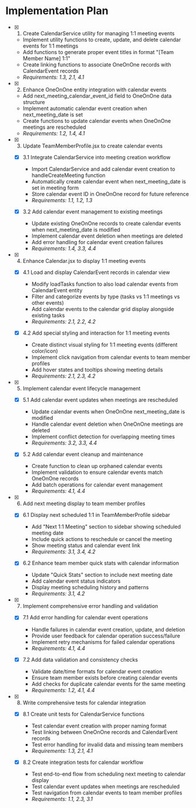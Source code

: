 # Implementation Plan

- [x] 1. Create CalendarService utility for managing 1:1 meeting events
  - Implement utility functions to create, update, and delete calendar events for 1:1 meetings
  - Add functions to generate proper event titles in format "[Team Member Name] 1:1"
  - Create linking functions to associate OneOnOne records with CalendarEvent records
  - _Requirements: 1.3, 2.1, 4.1_

- [x] 2. Enhance OneOnOne entity integration with calendar events
  - Add next_meeting_calendar_event_id field to OneOnOne data structure
  - Implement automatic calendar event creation when next_meeting_date is set
  - Create functions to update calendar events when OneOnOne meetings are rescheduled
  - _Requirements: 1.2, 1.4, 4.1_

- [x] 3. Update TeamMemberProfile.jsx to create calendar events
  - [x] 3.1 Integrate CalendarService into meeting creation workflow
    - Import CalendarService and add calendar event creation to handleCreateMeeting function
    - Automatically create calendar event when next_meeting_date is set in meeting form
    - Store calendar event ID in OneOnOne record for future reference
    - _Requirements: 1.1, 1.2, 1.3_

  - [x] 3.2 Add calendar event management to existing meetings
    - Update existing OneOnOne records to create calendar events when next_meeting_date is modified
    - Implement calendar event deletion when meetings are deleted
    - Add error handling for calendar event creation failures
    - _Requirements: 1.4, 3.3, 4.4_

- [x] 4. Enhance Calendar.jsx to display 1:1 meeting events
  - [x] 4.1 Load and display CalendarEvent records in calendar view
    - Modify loadTasks function to also load calendar events from CalendarEvent entity
    - Filter and categorize events by type (tasks vs 1:1 meetings vs other events)
    - Add calendar events to the calendar grid display alongside existing tasks
    - _Requirements: 2.1, 2.2, 4.2_

  - [x] 4.2 Add special styling and interaction for 1:1 meeting events
    - Create distinct visual styling for 1:1 meeting events (different color/icon)
    - Implement click navigation from calendar events to team member profiles
    - Add hover states and tooltips showing meeting details
    - _Requirements: 2.1, 2.3, 4.2_

- [x] 5. Implement calendar event lifecycle management
  - [x] 5.1 Add calendar event updates when meetings are rescheduled
    - Update calendar events when OneOnOne next_meeting_date is modified
    - Handle calendar event deletion when OneOnOne meetings are deleted
    - Implement conflict detection for overlapping meeting times
    - _Requirements: 3.2, 3.3, 4.4_

  - [x] 5.2 Add calendar event cleanup and maintenance
    - Create function to clean up orphaned calendar events
    - Implement validation to ensure calendar events match OneOnOne records
    - Add batch operations for calendar event management
    - _Requirements: 4.1, 4.4_

- [x] 6. Add next meeting display to team member profiles
  - [x] 6.1 Display next scheduled 1:1 in TeamMemberProfile sidebar
    - Add "Next 1:1 Meeting" section to sidebar showing scheduled meeting date
    - Include quick actions to reschedule or cancel the meeting
    - Show meeting status and calendar event link
    - _Requirements: 3.1, 3.4, 4.2_

  - [x] 6.2 Enhance team member quick stats with calendar information
    - Update "Quick Stats" section to include next meeting date
    - Add calendar event status indicators
    - Display meeting scheduling history and patterns
    - _Requirements: 3.1, 4.2_

- [x] 7. Implement comprehensive error handling and validation
  - [x] 7.1 Add error handling for calendar event operations
    - Handle failures in calendar event creation, update, and deletion
    - Provide user feedback for calendar operation success/failure
    - Implement retry mechanisms for failed calendar operations
    - _Requirements: 4.1, 4.4_

  - [x] 7.2 Add data validation and consistency checks
    - Validate date/time formats for calendar event creation
    - Ensure team member exists before creating calendar events
    - Add checks for duplicate calendar events for the same meeting
    - _Requirements: 1.2, 4.1, 4.4_

- [x] 8. Write comprehensive tests for calendar integration
  - [x] 8.1 Create unit tests for CalendarService functions
    - Test calendar event creation with proper naming format
    - Test linking between OneOnOne records and CalendarEvent records
    - Test error handling for invalid data and missing team members
    - _Requirements: 1.3, 2.1, 4.1_

  - [x] 8.2 Create integration tests for calendar workflow
    - Test end-to-end flow from scheduling next meeting to calendar display
    - Test calendar event updates when meetings are rescheduled
    - Test navigation from calendar events to team member profiles
    - _Requirements: 1.1, 2.3, 3.1_